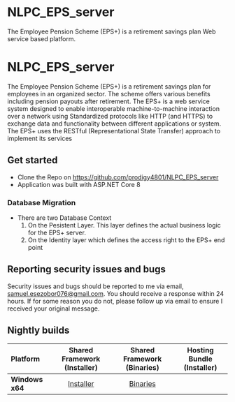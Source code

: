 # NLPC_EPS_server
The Employee Pension Scheme (EPS+) is a retirement savings plan Web service based platform. 

NLPC_EPS_server
================

The Employee Pension Scheme (EPS+) is a retirement savings plan for employees in an organized sector. The scheme offers various benefits including pension payouts after retirement.
The EPS+ is a web service system designed to enable interoperable machine-to-machine interaction over a network using Standardized protocols like HTTP (and HTTPS) to exchange data and functionality between different applications or system. The EPS+ uses the RESTful (Representational State Transfer) approach to implement its services


## Get started
* Clone the Repo on https://github.com/prodigy4801/NLPC_EPS_server 
* Application was built with ASP.NET Core 8

### Database Migration
* There are two Database Context
	1. On the Pesistent Layer. This layer defines the actual business logic for the EPS+ server.
	2. On the Identity layer which defines the access right to the EPS+ end point
	
## Reporting security issues and bugs

Security issues and bugs should be reported to me via email, samuel.esezobor076@gmail.com. You should receive a response within 24 hours. 
If for some reason you do not, please follow up via email to ensure I received your original message. 

## Nightly builds
| Platform | Shared Framework (Installer) | Shared Framework (Binaries) | Hosting Bundle (Installer) |
| :--------- | :----------: | :----------: | :----------: |
| **Windows x64** | [Installer](https://aka.ms/dotnet/8.0/daily/aspnetcore-runtime-win-x64.exe) | [Binaries](https://aka.ms/dotnet/8.0/daily/aspnetcore-runtime-win-x64.zip) | 
